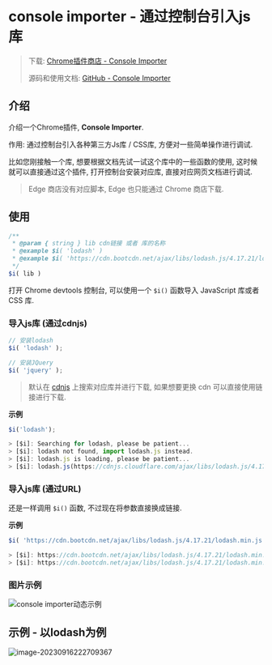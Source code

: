 # console importer - 通过控制台引入js库

> 下载: [Chrome插件商店 - Console Importer](https://chrome.google.com/webstore/detail/console-importer/hgajpakhafplebkdljleajgbpdmplhie)
>
> 源码和使用文档: [GitHub - Console Importer](https://github.com/pd4d10/console-importer)

## 介绍

介绍一个Chrome插件, **Console Importer**. 

作用: 通过控制台引入各种第三方Js库 / CSS库, 方便对一些简单操作进行调试. 

比如您刚接触一个库, 想要根据文档先试一试这个库中的一些函数的使用, 这时候就可以直接通过这个插件, 打开控制台安装对应库, 直接对应网页文档进行调试. 



> Edge 商店没有对应脚本, Edge 也只能通过 Chrome 商店下载. 

## 使用

```js
/**
 * @param { string } lib cdn链接 或者 库的名称
 * @example $i( 'lodash' )
 * @example $i( 'https://cdn.bootcdn.net/ajax/libs/lodash.js/4.17.21/lodash.min.js' )
 */
$i( lib )
```

打开 Chrome devtools 控制台, 可以使用一个 `$i()` 函数导入 JavaScript 库或者 CSS 库. 



### 导入js库 (通过cdnjs)

```js
// 安装lodash
$i( 'lodash' );

// 安装JQuery
$i( 'jquery' );
```

> 默认在 [cdnjs](https://cdnjs.com/) 上搜索对应库并进行下载, 如果想要更换 cdn 可以直接使用链接进行下载. 



**示例**

```js
$i('lodash');

> [$i]: Searching for lodash, please be patient...
> [$i]: lodash not found, import lodash.js instead.
> [$i]: lodash.js is loading, please be patient...
> [$i]: lodash.js(https://cdnjs.cloudflare.com/ajax/libs/lodash.js/4.17.21/lodash.min.js) is loaded.
```



### 导入js库 (通过URL)

还是一样调用 `$i()` 函数, 不过现在将参数直接换成链接. 



**示例**

```js
$i( 'https://cdn.bootcdn.net/ajax/libs/lodash.js/4.17.21/lodash.min.js' )

> [$i]: https://cdn.bootcdn.net/ajax/libs/lodash.js/4.17.21/lodash.min.js is loading, please be patient...
> [$i]: https://cdn.bootcdn.net/ajax/libs/lodash.js/4.17.21/lodash.min.js is loaded.
```



### 图片示例

![console importer动态示例](./iamges_01.%20Console%20Importer%20-%20通过控制台引入js库/console%20importer动态示例.gif)

## 示例 - 以lodash为例

![image-20230916222709367](./iamges_01.%20Console%20Importer%20-%20通过控制台引入js库/image-20230916222709367.png)
